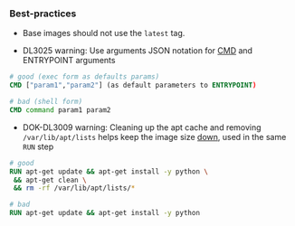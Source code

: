 ### Best-practices

* Base images should not use the `latest` tag.

* DL3025 warning: Use arguments JSON notation for [CMD](https://docs.docker.com/engine/reference/builder/#cmd) and ENTRYPOINT arguments
```Dockerfile
# good (exec form as defaults params)
CMD ["param1","param2"] (as default parameters to ENTRYPOINT)

# bad (shell form)
CMD command param1 param2
```

* DOK-DL3009 warning: Cleaning up the apt cache and removing `/var/lib/apt/lists` helps keep the image size [down](https://app.deepsource.com/directory/analyzers/docker/issues/DOK-DL3009), used in the same `RUN` step
```Dockerfile
# good
RUN apt-get update && apt-get install -y python \
 && apt-get clean \
 && rm -rf /var/lib/apt/lists/*

# bad
RUN apt-get update && apt-get install -y python
```